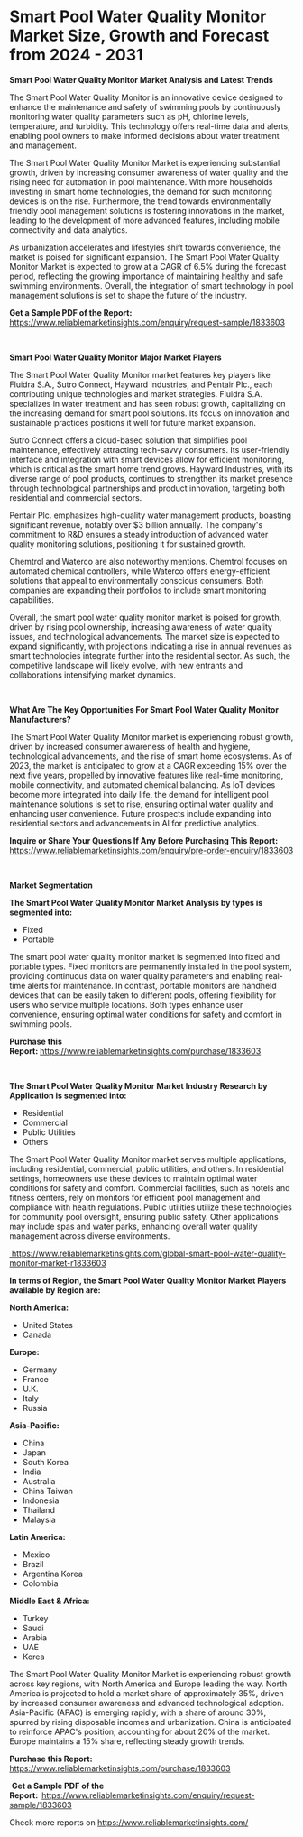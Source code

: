 <p><h1>Smart Pool Water Quality Monitor Market Size, Growth and Forecast from 2024 - 2031</h1></p><p><strong>Smart Pool Water Quality Monitor Market Analysis and Latest Trends</strong></p>
<p><p>The Smart Pool Water Quality Monitor is an innovative device designed to enhance the maintenance and safety of swimming pools by continuously monitoring water quality parameters such as pH, chlorine levels, temperature, and turbidity. This technology offers real-time data and alerts, enabling pool owners to make informed decisions about water treatment and management.</p><p>The Smart Pool Water Quality Monitor Market is experiencing substantial growth, driven by increasing consumer awareness of water quality and the rising need for automation in pool maintenance. With more households investing in smart home technologies, the demand for such monitoring devices is on the rise. Furthermore, the trend towards environmentally friendly pool management solutions is fostering innovations in the market, leading to the development of more advanced features, including mobile connectivity and data analytics.</p><p>As urbanization accelerates and lifestyles shift towards convenience, the market is poised for significant expansion. The Smart Pool Water Quality Monitor Market is expected to grow at a CAGR of 6.5% during the forecast period, reflecting the growing importance of maintaining healthy and safe swimming environments. Overall, the integration of smart technology in pool management solutions is set to shape the future of the industry.</p></p>
<p><strong>Get a Sample PDF of the Report:&nbsp;</strong> <a href="https://www.reliablemarketinsights.com/enquiry/request-sample/1833603?utm_campaign=1894&utm_medium=2&utm_source=Github&utm_content=ia&utm_term=01012025&utm_id=smart-pool-water-quality-monitor">https://www.reliablemarketinsights.com/enquiry/request-sample/1833603</a></p>
<p>&nbsp;</p>
<p><strong>Smart Pool Water Quality Monitor Major Market Players</strong></p>
<p><p>The Smart Pool Water Quality Monitor market features key players like Fluidra S.A., Sutro Connect, Hayward Industries, and Pentair Plc., each contributing unique technologies and market strategies. Fluidra S.A. specializes in water treatment and has seen robust growth, capitalizing on the increasing demand for smart pool solutions. Its focus on innovation and sustainable practices positions it well for future market expansion.</p><p>Sutro Connect offers a cloud-based solution that simplifies pool maintenance, effectively attracting tech-savvy consumers. Its user-friendly interface and integration with smart devices allow for efficient monitoring, which is critical as the smart home trend grows. Hayward Industries, with its diverse range of pool products, continues to strengthen its market presence through technological partnerships and product innovation, targeting both residential and commercial sectors.</p><p>Pentair Plc. emphasizes high-quality water management products, boasting significant revenue, notably over $3 billion annually. The company's commitment to R&D ensures a steady introduction of advanced water quality monitoring solutions, positioning it for sustained growth.</p><p>Chemtrol and Waterco are also noteworthy mentions. Chemtrol focuses on automated chemical controllers, while Waterco offers energy-efficient solutions that appeal to environmentally conscious consumers. Both companies are expanding their portfolios to include smart monitoring capabilities.</p><p>Overall, the smart pool water quality monitor market is poised for growth, driven by rising pool ownership, increasing awareness of water quality issues, and technological advancements. The market size is expected to expand significantly, with projections indicating a rise in annual revenues as smart technologies integrate further into the residential sector. As such, the competitive landscape will likely evolve, with new entrants and collaborations intensifying market dynamics.</p></p>
<p>&nbsp;</p>
<p><strong>What Are The Key Opportunities For Smart Pool Water Quality Monitor Manufacturers?</strong></p>
<p><p>The Smart Pool Water Quality Monitor market is experiencing robust growth, driven by increased consumer awareness of health and hygiene, technological advancements, and the rise of smart home ecosystems. As of 2023, the market is anticipated to grow at a CAGR exceeding 15% over the next five years, propelled by innovative features like real-time monitoring, mobile connectivity, and automated chemical balancing. As IoT devices become more integrated into daily life, the demand for intelligent pool maintenance solutions is set to rise, ensuring optimal water quality and enhancing user convenience. Future prospects include expanding into residential sectors and advancements in AI for predictive analytics.</p></p>
<p><strong>Inquire or Share Your Questions If Any Before Purchasing This Report:</strong> <a href="https://www.reliablemarketinsights.com/enquiry/pre-order-enquiry/1833603?utm_campaign=1894&utm_medium=2&utm_source=Github&utm_content=ia&utm_term=01012025&utm_id=smart-pool-water-quality-monitor">https://www.reliablemarketinsights.com/enquiry/pre-order-enquiry/1833603</a></p>
<p>&nbsp;</p>
<p><strong>Market Segmentation</strong></p>
<p><strong>The Smart Pool Water Quality Monitor Market Analysis by types is segmented into:</strong></p>
<p><ul><li>Fixed</li><li>Portable</li></ul></p>
<p><p>The smart pool water quality monitor market is segmented into fixed and portable types. Fixed monitors are permanently installed in the pool system, providing continuous data on water quality parameters and enabling real-time alerts for maintenance. In contrast, portable monitors are handheld devices that can be easily taken to different pools, offering flexibility for users who service multiple locations. Both types enhance user convenience, ensuring optimal water conditions for safety and comfort in swimming pools.</p></p>
<p><strong>Purchase this Report:&nbsp;</strong><a href="https://www.reliablemarketinsights.com/purchase/1833603?utm_campaign=1894&utm_medium=2&utm_source=Github&utm_content=ia&utm_term=01012025&utm_id=smart-pool-water-quality-monitor">https://www.reliablemarketinsights.com/purchase/1833603</a></p>
<p>&nbsp;</p>
<p><strong>The Smart Pool Water Quality Monitor Market Industry Research by Application is segmented into:</strong></p>
<p><ul><li>Residential</li><li>Commercial</li><li>Public Utilities</li><li>Others</li></ul></p>
<p><p>The Smart Pool Water Quality Monitor market serves multiple applications, including residential, commercial, public utilities, and others. In residential settings, homeowners use these devices to maintain optimal water conditions for safety and comfort. Commercial facilities, such as hotels and fitness centers, rely on monitors for efficient pool management and compliance with health regulations. Public utilities utilize these technologies for community pool oversight, ensuring public safety. Other applications may include spas and water parks, enhancing overall water quality management across diverse environments.</p></p>
<p><a href="https://www.reliablemarketinsights.com/global-smart-pool-water-quality-monitor-market-r1833603?utm_campaign=1894&utm_medium=2&utm_source=Github&utm_content=ia&utm_term=01012025&utm_id=smart-pool-water-quality-monitor">&nbsp;https://www.reliablemarketinsights.com/global-smart-pool-water-quality-monitor-market-r1833603</a></p>
<p><strong>In terms of Region, the Smart Pool Water Quality Monitor Market Players available by Region are:</strong></p>
<p>
    <p> <strong> North America: </strong>
        <ul>
            <li>United States</li>
            <li>Canada</li>
        </ul>
        </p> 
    <p> <strong> Europe: </strong>
        <ul>
            <li>Germany</li>
            <li>France</li>
            <li>U.K.</li>
            <li>Italy</li>
            <li>Russia</li>
        </ul>
        </p> 
    <p> <strong> Asia-Pacific: </strong>
        <ul>
            <li>China</li>
            <li>Japan</li>
            <li>South Korea</li>
            <li>India</li>
            <li>Australia</li>
            <li>China Taiwan</li>
            <li>Indonesia</li>
            <li>Thailand</li>
            <li>Malaysia</li>
        </ul>
        </p> 
    <p> <strong> Latin America: </strong>
        <ul>
            <li>Mexico</li>
            <li>Brazil</li>
            <li>Argentina Korea</li>
            <li>Colombia</li>
        </ul>
        </p> 
    <p> <strong> Middle East & Africa: </strong>
        <ul>
            <li>Turkey</li>
            <li>Saudi</li>
            <li>Arabia</li>
            <li>UAE</li>
            <li>Korea</li>
        </ul>
    </p>
    </p>
<p><p>The Smart Pool Water Quality Monitor Market is experiencing robust growth across key regions, with North America and Europe leading the way. North America is projected to hold a market share of approximately 35%, driven by increased consumer awareness and advanced technological adoption. Asia-Pacific (APAC) is emerging rapidly, with a share of around 30%, spurred by rising disposable incomes and urbanization. China is anticipated to reinforce APAC's position, accounting for about 20% of the market. Europe maintains a 15% share, reflecting steady growth trends.</p></p>
<p><strong>Purchase this Report: </strong><a href="https://www.reliablemarketinsights.com/purchase/1833603?utm_campaign=1894&utm_medium=2&utm_source=Github&utm_content=ia&utm_term=01012025&utm_id=smart-pool-water-quality-monitor">https://www.reliablemarketinsights.com/purchase/1833603</a></p>
<p>&nbsp;<strong>Get a Sample PDF of the Report:&nbsp;&nbsp;</strong><a href="https://www.reliablemarketinsights.com/enquiry/request-sample/1833603?utm_campaign=1894&utm_medium=2&utm_source=Github&utm_content=ia&utm_term=01012025&utm_id=smart-pool-water-quality-monitor">https://www.reliablemarketinsights.com/enquiry/request-sample/1833603</a></p>
<p><strong></strong></p>
<p>Check more reports on <a href="https://www.reliablemarketinsights.com/?utm_campaign=1894&utm_medium=2&utm_source=Github&utm_content=ia&utm_term=01012025&utm_id=smart-pool-water-quality-monitor">https://www.reliablemarketinsights.com/</a></p>